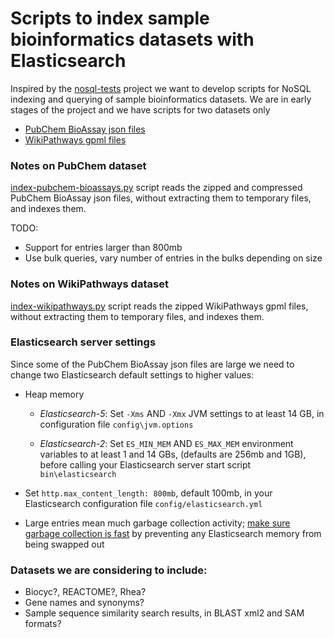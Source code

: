 # Scripts to index sample bioinformatics datasets with Elasticsearch 

Inspired by the [nosql-tests](https://github.com/weinberger/nosql-tests/)
project we want to develop scripts for NoSQL indexing and querying of
sample bioinformatics datasets.
We are in early stages of the project and we have scripts for two datasets only

* [PubChem BioAssay json files](ftp://ftp.ncbi.nlm.nih.gov/pubchem/Bioassay/JSON/)
* [WikiPathways gpml files](http://www.wikipathways.org/index.php/Download_Pathways)

### Notes on PubChem dataset 

[index-pubchem-bioassays.py](index-pubchem-bioassays.py) script reads
the zipped and compressed PubChem BioAssay json files,
without extracting them to temporary files, and indexes them.

TODO:

* Support for entries larger than 800mb
* Use bulk queries, vary number of entries in the bulks depending on size 
 
### Notes on WikiPathways dataset 

[index-wikipathways.py](index-wikipathways.py) script reads
the zipped WikiPathways gpml files,
without extracting them to temporary files, and indexes them.

### Elasticsearch server settings
Since some of the PubChem BioAssay json files are large we need to change
two Elasticsearch default settings to higher values:

* Heap memory

    * _Elasticsearch-5_: Set `-Xms` AND `-Xmx` JVM settings to at least 14 GB,
    in configuration file `config\jvm.options`

    * _Elasticsearch-2_: Set `ES_MIN_MEM` AND `ES_MAX_MEM` environment variables to at least 1 and 14 GBs,
    (defaults are 256mb and 1GB), before calling your Elasticsearch server
    start script `bin\elasticsearch`

- Set `http.max_content_length: 800mb`, default 100mb,
  in your Elasticsearch configuration file `config/elasticsearch.yml`
* Large entries mean much garbage collection activity;
  [make sure garbage collection is fast](https://www.elastic.co/guide/en/elasticsearch/reference/current/setup-configuration-memory.html) 
  by preventing any Elasticsearch memory from being swapped out
  

### Datasets we are considering to include: 
* Biocyc?, REACTOME?, Rhea?
* Gene names and synonyms?
* Sample sequence similarity search results, in BLAST xml2 and SAM formats?
